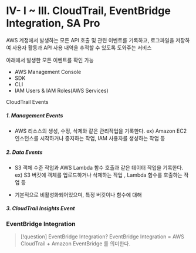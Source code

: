 # IV- I ~ III. CloudTrail, EventBridge Integration, SA Pro

AWS 계정에서 발생하는 모든 API 호출 및 관련 이벤트를 기록하고, 로그파일을 저장하여 사용자 활동과 API 사용 내역을 추적할 수 있도록 도와주는 서비스

아래에서 발생한 모든 이벤트를 확인 가능  
* AWS Management Console
* SDK
* CLI
* IAM Users & IAM Roles(AWS Services)


CloudTrail Events
##### 1. Management Events
* AWS 리소스의 생성, 수정, 삭제와 같은 관리작업을 기록한다.
	ex) Amazon EC2 인스턴스를 시작하거나 중지하는 작업, IAM 사용자를 생성하는 작업 등

##### 2. Data Events
* S3 객체 수준 작업과 AWS Lambda 함수 호출과 같은 데이터 작업을 기록한다.
	ex) S3 버킷에 객체를 업로드하거나 삭제하는 작업 , Lambda 함수를 호출하는 작업 등

* 기본적으로 비활성화되어있으며, 특정 버킷이나 함수에 대해 


##### 3. CloudTrail Insights Event
### EventBridge Integration

>[!question] EventBridge Integration?
EventBridge Integration = AWS CloudTrail + Amazon EventBridge 를 의미한다.





